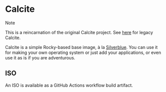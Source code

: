 # Calcite

> [!NOTE]
> This is a reincarnation of the original Calcite project. See [here](https://github.com/CalciteAuthors/ancient-history) for legacy Calcite.

Calcite is a simple Rocky-based base image, à la [Silverblue](https://quay.io/fedora/fedora-silverblue). You can use it for making your own operating system or just add your applications, or even use it as is if you are adventurous.

## ISO

An ISO is available as a GitHub Actions workflow build artifact.
